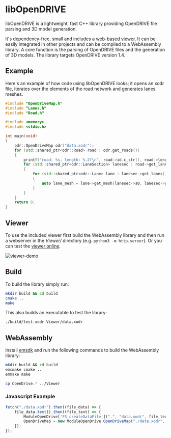 # libOpenDRIVE
libOpenDRIVE is a lightweight, fast C++ library providing OpenDRIVE file parsing and 3D model generation. 

It's dependency-free, small and includes a [web-based viewer](http://sebastian-pagel.net). It can be easily integrated in other projects and can be compiled to a WebAssembly library. A core function is the parsing of OpenDRIVE files and the generation of 3D models. The library targets OpenDRIVE version 1.4.


## Example
Here's an example of how code using libOpenDRIVE looks; it opens an xodr file, iterates over the elements of the road network and generates lanes meshes.

```c++
#include "OpenDriveMap.h"
#include "Lanes.h"
#include "Road.h"

#include <memory>
#include <stdio.h>

int main(void)
{
    odr::OpenDriveMap odr("data.xodr");
    for (std::shared_ptr<odr::Road> road : odr.get_roads())
    {
        printf("road: %s, length: %.2f\n", road->id.c_str(), road->length);
        for (std::shared_ptr<odr::LaneSection> lanesec : road->get_lanesections())
        {
            for (std::shared_ptr<odr::Lane> lane : lanesec->get_lanes())
            {
                auto lane_mesh = lane->get_mesh(lanesec->s0, lanesec->get_end(), 0.1);
            }
        }
    }
    return 0;
}
```


## Viewer
To use the included viewer first build the WebAssembly library and then run a webserver in the _Viewer/_ directory (e.g. `python3 -m http.server`). Or you can test the [viewer online](https://sebastian-pagel.net).

![viewer-demo](https://user-images.githubusercontent.com/42587026/129762731-3c89900b-979e-436a-9a55-4c8745baa945.png)


## Build
To build the library simply run:
```bash
mkdir build && cd build
cmake ..
make
```

This also builds an executable to test the library:
```bash
./build/test-xodr Viewer/data.xodr
```


## WebAssembly
Install [emsdk](https://github.com/emscripten-core/emsdk) and run the following commands to build the WebAssembly library:

```bash
mkdir build && cd build
emcmake cmake ..
emmake make

cp OpenDrive.* ../Viewer
```

### Javascript Example

```js
fetch("./data.xodr").then((file_data) => {
    file_data.text().then((file_text) => {
        ModuleOpenDrive['FS_createDataFile'](".", "data.xodr", file_text, true, true);
        OpenDriveMap = new ModuleOpenDrive.OpenDriveMap("./data.xodr", true, true, true, true);
    });
});
```
